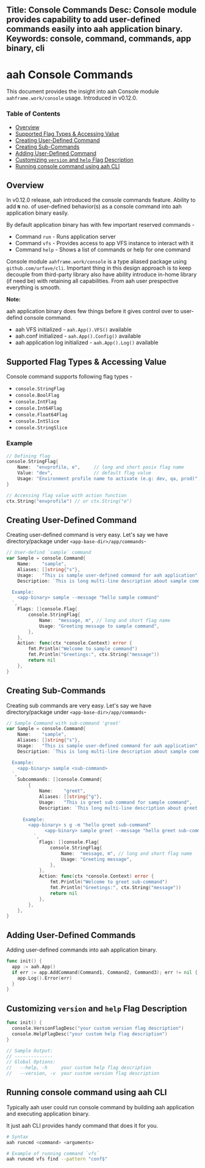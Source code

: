 Title: Console Commands
Desc: Console module provides capability to add user-defined commands easily into aah application binary.
Keywords: console, command, commands, app binary, cli
---
# aah Console Commands

This document provides the insight into aah Console module  `aahframe.work/console` usage. Introduced in <span class="badge lb-sm">v0.12.0</span>.

### Table of Contents

  * [Overview](#overview)
  * [Supported Flag Types & Accessing Value](#supported-flag-types-accessing-value)
  * [Creating User-Defined Command](#creating-user-defined-command)
  * [Creating Sub-Commands](#creating-sub-commands)
  * [Adding User-Defined Command](#adding-user-defined-commands)
  * [Customizing `version` and `help` Flag Description](#customizing-version-and-help-flag-description)
  * [Running console command using aah CLI](#running-console-command-using-aah-cli)

## Overview

In <span class="badge lb-sm">v0.12.0</span> release, aah introduced the console commands feature. Ability to add **`N`** no. of user-defined behavior(s) as a console command into aah application binary easily. 

By default application binary has with few important reserved commands - 

  * Command `run` - Runs application server 
  * Command `vfs` - Provides access to app VFS instance to interact with it
  * Command `help` - Shows a list of commands or help for one command

Console module `aahframe.work/console` is a type aliased package using `github.com/urfave/cli`. Important thing in this design approach is to keep decouple from third-party library also have ability introduce in-home library (if need be) with retaining all capabilities. From aah user prespective everything is smooth.

<div class="alert alert-info-blue">
<p><strong>Note:</strong></p>
<p>aah application binary does few things before it gives control over to user-defind console command.
<ul>
<li>aah VFS initialized - <code>aah.App().VFS()</code> available</li>
<li>aah.conf initialized - <code>aah.App().Config()</code> available</li>
<li>aah application log initialized - <code>aah.App().Log()</code> available</li>
</p>
</div>

## Supported Flag Types & Accessing Value

Console command supports following flag types -

  * `console.StringFlag`
  * `console.BoolFlag`
  * `console.IntFlag`
  * `console.Int64Flag`
  * `console.Float64Flag`
  * `console.IntSlice`
  * `console.StringSlice`

### Example

```go
// Defining flag
console.StringFlag{
    Name:  "envprofile, e",     // long and short posix flag name
    Value: "dev",               // default flag value
    Usage: "Environment profile name to activate (e.g: dev, qa, prod)",
}

// Accessing flag value with action function
ctx.String("envprofile") // or ctx.String("e")
```

## Creating User-Defined Command

Creating user-defined command is very easy. Let's say we have directory/package under `<app-base-dir>/app/commands`-

```go
// User-defind `sample` command
var Sample = console.Command{
	Name:    "sample",
	Aliases: []string{"s"},
	Usage:   "This is sample user-defined command for aah application",
	Description: `This is long multi-line description about sample command

  Example:
    <app-binary> sample --message "hello sample command"
  `,
	Flags: []console.Flag{
		console.StringFlag{
			Name:  "message, m", // long and short flag name
			Usage: "Greeting message to sample command",
		},
	},
	Action: func(ctx *console.Context) error {
		fmt.Println("Welcome to sample command")
		fmt.Println("Greetings:", ctx.String("message"))
		return nil
	},
}
```

## Creating Sub-Commands

Creating sub commands are very easy. Let's say we have directory/package under `<app-base-dir>/app/commands`-

```go
// Sample Command with sub-command 'greet'
var Sample = console.Command{
	Name:    "sample",
	Aliases: []string{"s"},
	Usage:   "This is sample user-defined command for aah application",
	Description: `This is long multi-line description about sample command

  Example:
    <app-binary> sample <sub-command>
  `,
	Subcommands: []console.Command{
		{
			Name:    "greet",
			Aliases: []string{"g"},
			Usage:   "This is greet sub command for sample command",
			Description: `This long multi-line description about greet sub-command.
		
      Example:
        <app-binary> s g -m "hello greet sub-command"
			  <app-binary> sample greet --message "hello greet sub-command"
		  `,
			Flags: []console.Flag{
				console.StringFlag{
					Name:  "message, m", // long and short flag name
					Usage: "Greeting message",
				},
			},
			Action: func(ctx *console.Context) error {
				fmt.Println("Welcome to greet sub-command")
				fmt.Println("Greetings:", ctx.String("message"))
				return nil
			},
		},
	},
}
```

## Adding User-Defined Commands

Adding user-defined commands into aah application binary.

```go
func init() {
  app := aah.App()
  if err := app.AddCommand(Command1, Command2, Command3); err != nil {
    app.Log().Error(err)
  }
}
```

## Customizing `version` and `help` Flag Description

```go
func init() {
  console.VersionFlagDesc("your custom version flag description")
  console.HelpFlagDesc("your custom help flag description")
}

// Sample Output:
// --------------
// Global Options:
//   --help, -h     your custom help flag description
//   --version, -v  your custom version flag description
```

## Running console command using aah CLI

Typically aah user could run console command by building aah application and executing application binary.

It just aah CLI provides handy command that does it for you.

```bash
# Syntax
aah runcmd <command> <arguments>

# Example of running command `vfs`
aah runcmd vfs find --pattern "conf$"
```
